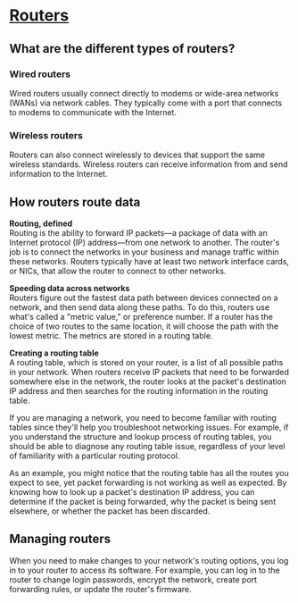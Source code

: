 # **[Routers](https://www.cisco.com/c/en/us/solutions/small-business/resource-center/networking/how-does-a-router-work.html#~what-does-a-router-do)**

## What are the different types of routers?

### Wired routers

Wired routers usually connect directly to modems or wide-area networks (WANs) via network cables. They typically come with a port that connects to modems to communicate with the Internet.

### Wireless routers

Routers can also connect wirelessly to devices that support the same wireless standards. Wireless routers can receive information from and send information to the Internet.

## How routers route data

**Routing, defined**\
Routing is the ability to forward IP packets—a package of data with an Internet protocol (IP) address—from one network to another. The router's job is to connect the networks in your business and manage traffic within these networks. Routers typically have at least two network interface cards, or NICs, that allow the router to connect to other networks.

**Speeding data across networks**\
Routers figure out the fastest data path between devices connected on a network, and then send data along these paths. To do this, routers use what's called a "metric value," or preference number. If a router has the choice of two routes to the same location, it will choose the path with the lowest metric. The metrics are stored in a routing table.

**Creating a routing table**\
A routing table, which is stored on your router, is a list of all possible paths in your network. When routers receive IP packets that need to be forwarded somewhere else in the network, the router looks at the packet's destination IP address and then searches for the routing information in the routing table.

If you are managing a network, you need to become familiar with routing tables since they'll help you troubleshoot networking issues. For example, if you understand the structure and lookup process of routing tables, you should be able to diagnose any routing table issue, regardless of your level of familiarity with a particular routing protocol.

As an example, you might notice that the routing table has all the routes you expect to see, yet packet forwarding is not working as well as expected. By knowing how to look up a packet's destination IP address, you can determine if the packet is being forwarded, why the packet is being sent elsewhere, or whether the packet has been discarded.

## Managing routers

When you need to make changes to your network's routing options, you log in to your router to access its software. For example, you can log in to the router to change login passwords, encrypt the network, create port forwarding rules, or update the router's firmware.
